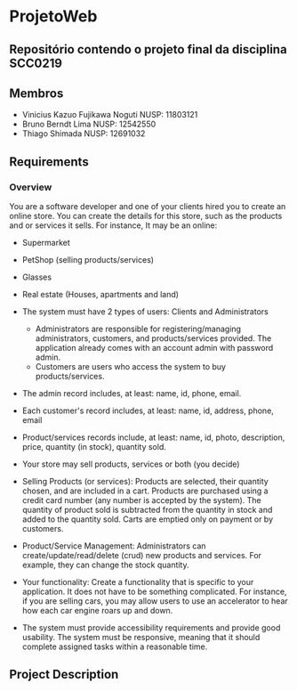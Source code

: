 # ProjetoWeb
## Repositório contendo o projeto final da disciplina SCC0219
## Membros
- Vinicius Kazuo Fujikawa Noguti NUSP: 11803121
- Bruno Berndt Lima NUSP: 12542550
- Thiago Shimada  NUSP: 12691032

## Requirements
### Overview 
You are a software developer and one of your clients hired you to create an online store. You can create the details for this store, such as the products and or services it sells. For instance, It may be an online:
  - Supermarket 
  - PetShop (selling products/services)
  - Glasses
  - Real estate (Houses, apartments and land)


- The system must have 2 types of users: Clients and Administrators
  - Administrators are responsible for registering/managing administrators, customers, and products/services provided. The application already comes with an account admin with password admin.
  - Customers are users who access the system to buy products/services.
- The admin record includes, at least: name, id, phone, email.
- Each customer's record includes, at least: name, id, address, phone, email
- Product/services records include, at least: name, id, photo, description, price, quantity (in stock), quantity sold.
- Your store may sell products, services or both (you decide)
- Selling Products (or services): Products are selected, their quantity chosen, and are included in a cart. Products are purchased using a credit card number (any number is accepted by the system). The quantity of product sold is subtracted from the quantity in stock and added to the quantity sold. Carts are emptied only on payment or by customers.
- Product/Service Management: Administrators can create/update/read/delete (crud) new products and services. For example, they can change the stock quantity.
- Your functionality: Create a functionality that is specific to your application. It does not have to be something complicated. For instance, if you are selling cars, you may allow users to use an accelerator to hear how each car engine roars up and down.   
- The system must provide accessibility requirements and provide good usability. The system must be responsive, meaning that it should complete assigned tasks within a reasonable time.

## Project Description
